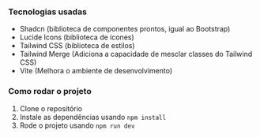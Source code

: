### Tecnologias usadas

- Shadcn (biblioteca de componentes prontos, igual ao Bootstrap)
- Lucide Icons (biblioteca de ícones)
- Tailwind CSS (biblioteca de estilos)
- Tailwind Merge (Adiciona a capacidade de mesclar classes do Tailwind CSS)
- Vite (Melhora o ambiente de desenvolvimento)

### Como rodar o projeto

1. Clone o repositório
2. Instale as dependências usando `npm install`
3. Rode o projeto usando `npm run dev`

